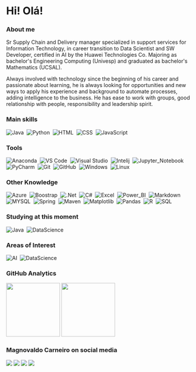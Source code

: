 # Hi! Olá!

### About me
<p>
     Sr Supply Chain and Delivery manager specialized in support services for Information Technology, in career transition to Data Scientist and SW Developer, certified in AI by the Huawei Technologies Co. Majoring as bachelor's Engineering Computing (Univesp) and graduated as bachelor's Mathematics (UCSAL).
<p>
    Always involved with technology since the beginning of his career and passionate about learning, he is always looking for opportunities and new ways to apply his experience and background to automate processes, adding intelligence to the business. He has ease to work with groups, good relationship with people, responsibility and leadership spirit.

### Main skills

![Java](https://img.shields.io/badge/Java-ED8B00?style=for-the-badge&logo=java&logoColor=white)&nbsp;
![Python](https://img.shields.io/badge/Python-094782?style=for-the-badge&logo=python&logoColor=white)&nbsp;
![HTML](https://img.shields.io/badge/HTML5-E34F26?style=for-the-badge&logo=html5&logoColor=white)&nbsp;
![CSS](https://img.shields.io/badge/CSS-239120?&style=for-the-badge&logo=css3&logoColor=white)&nbsp;
![JavaScript](https://img.shields.io/badge/JavaScript-F7DF1E?style=for-the-badge&logo=javascript&logoColor=black)&nbsp;


### Tools


![Anaconda](https://img.shields.io/badge/-Anaconda-107C10?style=for-the-badge&logo=conda-code&logoColor=1B91E0&labelColor=1f004e)&nbsp;
![VS Code](https://img.shields.io/badge/-VS%20Code-1B91E0?style=for-the-badge&logo=visual-studio-code&logoColor=1B91E0&labelColor=1f004e)&nbsp;
![Visual Studio](https://img.shields.io/badge/-Visual%20Studio-e152aa?style=for-the-badge&logo=visual-studio-code&logoColor=e152aa&labelColor=1f004e)&nbsp;
![Intelij](https://img.shields.io/badge/-InteliJ-E0351B?style=for-the-badge&logo=intelij&logoColor=E0351B&labelColor=1f004e)&nbsp;
![Jupyter_Notebook](https://img.shields.io/badge/Jupyter_Notebook-F17925?style=for-the-badge&logo=jupyter&logoColor=000000)&nbsp;
![PyCharm](https://img.shields.io/badge/-PyCharm-00A36C?style=for-the-badge&logo=pycharm&logoColor=black&labelColor=FFEA00)&nbsp;
![Git](https://img.shields.io/badge/-Git-808080?style=for-the-badge&logo=git&logoColor=white&labelColor=F12F1Ce)&nbsp;
![GitHub](https://img.shields.io/badge/-GitHub-4169E1?style=for-the-badge&logo=github&labelColor=4169E1)&nbsp;
![Windows](https://img.shields.io/badge/-Windows-00FFFF?style=for-the-badge&logo=windows&labelColor=00FFFF)&nbsp;
![Linux](https://img.shields.io/badge/-linux-FFC000?style=for-the-badge&logo=linux&logoColor=000000&labelColor=FFC000)&nbsp;

### Other Knowledge

![Azure](https://img.shields.io/badge/Microsoft_Azure-0089D6?style=for-the-badge&logo=microsoft-azure&logoColor=white)&nbsp;
![Boostrap](https://img.shields.io/badge/-boostrap-e152aa?style=for-the-badge&logo=bootstrap&labelColor=1f004e)&nbsp;
![.Net](https://img.shields.io/badge/.NET-5C2D91?style=for-the-badge&logo=.net&logoColor=white)&nbsp;
![C#](https://img.shields.io/badge/C%23-239120?style=for-the-badge&logo=c-sharp&logoColor=white)&nbsp;
![Excel](https://img.shields.io/badge/Microsoft_Excel-217346?style=for-the-badge&logo=microsoft-excel&logoColor=white)&nbsp;
![Power_BI](https://img.shields.io/badge/Microsoft_Power_BI-217346?style=for-the-badge&logo=power-bi&logoColor=white)&nbsp;
![Markdown](https://img.shields.io/badge/Markdown-000000?style=for-the-badge&logo=markdown&logoColor=white)&nbsp;
![MYSQL](https://img.shields.io/badge/MySQL-00758F?style=for-the-badge&logo=mysql&logoColor=white)&nbsp;
![Spring](https://img.shields.io/badge/Spring-GREEN?style=for-the-badge&logo=spring&logoColor=white)&nbsp;
![Maven](https://img.shields.io/badge/Maven-000000?style=for-the-badge&logo=maven&logoColor=white)&nbsp;
![Matplotlib](https://img.shields.io/badge/Matplotlib-002050?style=for-the-badge&logo=matplotlib&logoColor=white)&nbsp;
![Pandas](https://img.shields.io/badge/Pandas-gray?style=for-the-badge&logo=pandas&logoColor=white)&nbsp;
![R](https://img.shields.io/badge/R-276DC3?style=for-the-badge&logo=r&logoColor=white)&nbsp;
![SQL](https://img.shields.io/badge/Microsoft_SQL_Server-CC2927?style=for-the-badge&logo=microsoft-sql-server&logoColor=white)&nbsp;

### Studying at this moment

![Java](https://img.shields.io/badge/Java-ED8B00?style=for-the-badge&logo=java&logoColor=white)&nbsp;
![DataScience](https://img.shields.io/badge/-Data_Science-3498DB?style=for-the-badge&logo=teste&labelColor=1f004e)&nbsp;

### Areas of Interest

![AI](https://img.shields.io/badge/Artificial_Intelligence-FF0000?style=for-the-badge&logo=AI&labelColor=1f004e)&nbsp;
![DataScience](https://img.shields.io/badge/-Data_Science-3498DB?style=for-the-badge&logo=teste&labelColor=1f004e)&nbsp;
     
### GitHub Analytics

<p align="left">
  <img height="145em" src="https://github-readme-stats.vercel.app/api?username=moc967&show_icons=true&theme=merko"/>
  <img height="145em" src="https://github-readme-stats.vercel.app/api/top-langs/?username=moc967&hide=css,html&layout=compact&theme=merko"/>
</p>

### Magnovaldo Carneiro on social media
<p>
<a href="https://www.linkedin.com/in/magnovaldo-carneiro/"><img src="https://img.shields.io/badge/-Linkedin-0096FF?style=for-the-badge&logo=Linkedin&logoColor=000000"/></a>
<a href="mailto:magnovaldo.carneiro@gmail.com"><img src="https://img.shields.io/badge/-eMail-E34F26?style=for-the-badge&logo=microsoft-outlook&logoColor=white"/></a>
<a href="https://twitter.com/magno967"><img src="https://img.shields.io/badge/-twitter-0096FF?style=for-the-badge&logo=twitter&logoColor=000000"/></a>
<a href="https://www.instagram.com/magno_carneiro/"><img src="https://img.shields.io/badge/-instagram-6E1FFB?style=for-the-badge&logo=instagram&logoColor=0096FF"/></a>    
  
</p>
